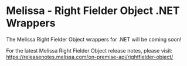# Melissa - Right Fielder Object .NET Wrappers

The Melissa Right Fielder Object wrappers for .NET will be coming soon!

For the latest Melissa Right Fielder Object release notes, please visit: https://releasenotes.melissa.com/on-premise-api/rightfielder-object/
